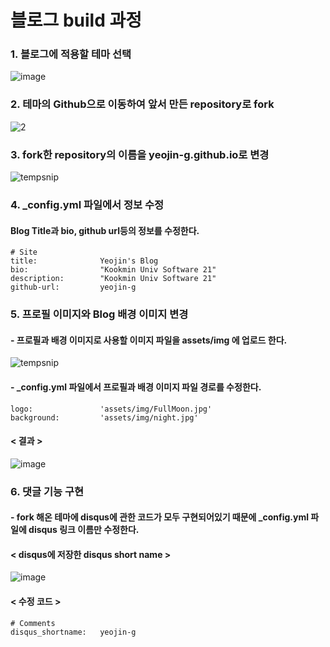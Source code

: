 # 블로그 build 과정
### 1. 블로그에 적용할 테마 선택
![image](https://user-images.githubusercontent.com/84260219/146142039-32d167e6-101c-4056-9c5f-08a9c1695acb.png)

### 2. 테마의 Github으로 이동하여 앞서 만든 repository로 fork
![2](https://user-images.githubusercontent.com/84260219/146142303-e31cbf37-9000-42d0-a2ff-d351cc8affc1.png)

### 3. fork한 repository의 이름을 yeojin-g.github.io로 변경
![tempsnip](https://user-images.githubusercontent.com/84260219/146142719-27935e4b-1a5c-4d46-b1d2-29a161de37ab.png)

### 4. _config.yml 파일에서 정보 수정
#### Blog Title과 bio, github url등의 정보를 수정한다.
    # Site
    title:              Yeojin's Blog
    bio:                "Kookmin Univ Software 21"
    description:        "Kookmin Univ Software 21"
    github-url:         yeojin-g

### 5. 프로필 이미지와 Blog 배경 이미지 변경
#### - 프로필과 배경 이미지로 사용할 이미지 파일을 assets/img 에 업로드 한다.
![tempsnip](https://user-images.githubusercontent.com/84260219/146145167-8c1b73eb-23d9-44a0-980f-0e507d7c48db.png)

#### - _config.yml 파일에서 프로필과 배경 이미지 파일 경로를 수정한다.
    logo:               'assets/img/FullMoon.jpg'
    background:         'assets/img/night.jpg'

#### < 결과 >
![image](https://user-images.githubusercontent.com/84260219/146146097-b0ca9406-2c36-4ca5-953e-f9b59481d992.png)

### 6. 댓글 기능 구현
#### - fork 해온 테마에 disqus에 관한 코드가 모두 구현되어있기 때문에 _config.yml 파일에 disqus 링크 이름만 수정한다.
#### < disqus에 저장한 disqus short name >
![image](https://user-images.githubusercontent.com/84260219/146146884-c1a72588-d56c-421d-91ad-6b90f1cd148e.png)

#### < 수정 코드 >
    # Comments
    disqus_shortname:   yeojin-g
